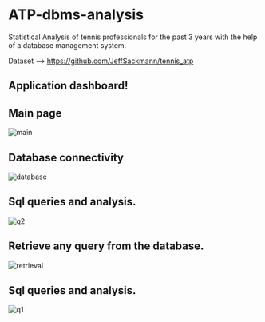 # ATP-dbms-analysis
Statistical Analysis of tennis professionals for the past 3 years with the help of a database management system.

Dataset --> https://github.com/JeffSackmann/tennis_atp

## Application dashboard!


## Main page
![main](https://user-images.githubusercontent.com/40026126/166816304-804ac3b6-fbaf-46e1-8695-512ea9c0641a.png)

## 

## Database connectivity
![database](https://user-images.githubusercontent.com/40026126/166816236-96eefb5a-f83f-4057-bf8e-5aa44b3d979e.png)

## 

## Sql queries and analysis.
![q2](https://user-images.githubusercontent.com/40026126/166816329-af31918f-98ed-4d63-8aad-c3e599290f2b.png)

## 

## Retrieve any query from the database.
![retrieval](https://user-images.githubusercontent.com/40026126/166816341-6c9819d0-3f2e-4635-8b56-e24408a26ae3.png)

## 

## Sql queries and analysis.
![q1](https://user-images.githubusercontent.com/40026126/166816351-f001a24d-7268-4b59-8f6d-b63b2e252ba4.png)
